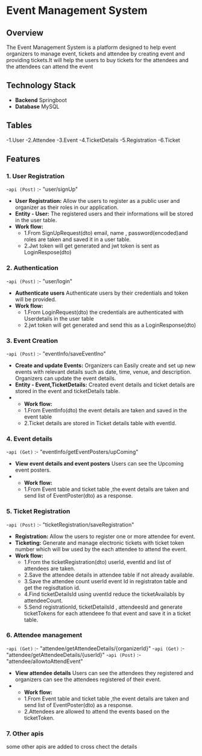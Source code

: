 # Event Management System

## Overview

The Event Management System is a platform designed to help event organizers to manage event, tickets and attendee by creating event and providing tickets.It will help the users to buy tickets for the attendees and the attendees can attend the event

## Technology Stack

- **Backend** Springboot
- **Database** MySQL

## Tables
 -1.User
 -2.Attendee
 -3.Event
 -4.TicketDetails
 -5.Registration
 -6.Ticket
 
## Features

### 1. User Registration
-`api (Post)` :- "user/signUp"
- **User Registration:** Allow  the users to register as a public user and organizer as their roles in our application.
- **Entity - User:** The registered users and their informations will be stored in the user table.
- **Work flow:**
  - 1.From SignUpRequest(dto) email, name , password(encoded)and roles are taken and saved it in a user table.
  - 2.Jwt token will get generated and jwt token is sent as LoginRespose(dto)
  
### 2. Authentication
-`api (Post)` :- "user/login"

- **Authenticate users** Authenticate users by their credentials and token will be provided.
- **Work flow:**
  - 1.From LoginRequest(dto) the credentials are authenticated with Userdetails in the user table
  - 2.jwt token will get generated and send this as a LoginResponse(dto)

### 3. Event Creation
-`api (Post)` :- "eventInfo/saveEventIno"

- **Create and update Events:** Organizers can Easily create and set up new events with relevant details such as date, time, venue, and description. Organizers can update the event details.
- **Entity - Event,TicketDetails:** Created event details and ticket details are stored in the event and ticketDetails table.
- - **Work flow:**
  - 1.From EventInfo(dto) the event details are taken and saved in the event table
  - 2.Ticket details are stored in Ticket details table with eventId.
    
### 4. Event details
-`api (Get)` :- "eventInfo/getEventPosters/upComing"

- **View event details and event posters** Users can see the Upcoming event posters.
- - **Work flow:**
  - 1.From Event table and ticket table ,the event details are taken and send list of EventPoster(dto) as a response.
    
### 5. Ticket Registration
-`api (Post)` :- "ticketRegistration/saveRegistration"

- **Registration:** Allow  the users to register one or more attendee for event.
- **Ticketing:** Generate and manage electronic tickets with ticket token number which will bw used by the each attendee to attend the event.
- **Work flow:**
  - 1.From the ticketRegistration(dto) userId, eventId and list of attendees are taken.
  - 2.Save the attendee details in attendee table if not already available.
  - 3.Save the attendee count userId event Id in registraton table and get the regisdtation id.
  - 4.Find ticketDetailsId using uventId reduce the ticketAvailabls by attendeeCount.
  - 5.Send registrationId, ticketDetailsId , attendeesId and generate ticketTokens for each attendeee fo that event and save it in a ticket table.

### 6. Attendee management
-`api (Get)` :- "attendee/getAttendeeDetails/{organizerId}"
-`api (Get)` :- "attendee/getAttendeeDetails/{userId}"
-`api (Post)` :- "attendee/allowtoAttendEvent"

- **View attendee details** Users can see the attendees they registered and organizers can see the attendees registered of their event.
- - **Work flow:**
  - 1.From Event table and ticket table ,the event details are taken and send list of EventPoster(dto) as a response.
  - 2.Attendees are allowed to attend the events based on the ticketToken.
### 7. Other apis
  some other apis are added to cross chect the details
